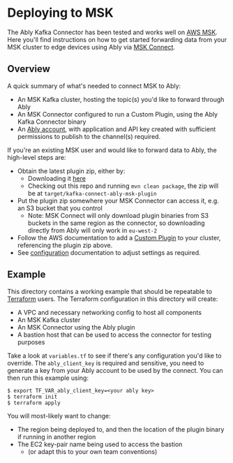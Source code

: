 # Deploying to MSK

The Ably Kafka Connector has been tested and works well on [AWS MSK](https://aws.amazon.com/msk/).
Here you'll find instructions on how to get started forwarding data from your MSK cluster to edge
devices using Ably via [MSK Connect](https://aws.amazon.com/msk/features/msk-connect/).

## Overview

A quick summary of what's needed to connect MSK to Ably:

* An MSK Kafka cluster, hosting the topic(s) you'd like to forward through Ably
* An MSK Connector configured to run a Custom Plugin, using the Ably Kafka Connector binary
* An [Ably account](https://ably.com/sign-up), with application and API key created with sufficient
  permissions to publish to the channel(s) required.

If you're an existing MSK user and would like to forward data to Ably, the high-level steps are:

* Obtain the latest plugin zip, either by:
  * Downloading it [here](https://sdk.ably.com/builds/ably/kafka-connect-ably/main/kafka-connect-ably-msk-plugin/kafka-connect-ably-4.1.1-bin.zip)
  * Checking out this repo and running `mvn clean package`, the zip will be at `target/kafka-connect-ably-msk-plugin`
* Put the plugin zip somewhere your MSK Connector can access it, e.g. an S3 bucket that you control
  * Note: MSK Connect will only download plugin binaries from S3 buckets in the same region as the connector, so
    downloading directly from Ably will only work in `eu-west-2`
* Follow the AWS documentation to add a [Custom Plugin](https://docs.aws.amazon.com/msk/latest/developerguide/msk-connect-plugins.html) 
  to your cluster, referencing the plugin zip above.
* See [configuration](https://github.com/ably/kafka-connect-ably/#configuration-properties) documentation
  to adjust settings as required.


## Example

This directory contains a working example that should be repeatable to [Terraform](https://www.terraform.io/) users.
The Terraform configuration in this directory will create:

* A VPC and necessary networking config to host all components
* An MSK Kafka cluster
* An MSK Connector using the Ably plugin
* A bastion host that can be used to access the connector for testing purposes

Take a look at `variables.tf` to see if there's any configuration you'd like to override. The `ably_client_key` 
is required and sensitive, you need to generate a key from your Ably account to be used by the connect. You can
then run this example using:

```
$ export TF_VAR_ably_client_key=<your ably key>
$ terraform init
$ terraform apply
```

You will most-likely want to change:

* The region being deployed to, and then the location of the plugin binary if running in another region
* The EC2 key-pair name being used to access the bastion
  * (or adapt this to your own team conventions)
